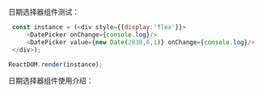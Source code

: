 日期选择器组件测试：

```js
 const instance = (<div style={{display:'flex'}}>
     <DatePicker onChange={console.log}/>
     <DatePicker value={new Date(2030,6,1)} onChange={console.log}/>
 </div>);

ReactDOM.render(instance);
 ```

日期选择器组件使用介绍：

